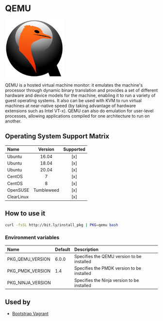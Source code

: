 # QEMU

![Logo](../../docs/img/qemu.png)

QEMU is a hosted virtual machine monitor: it emulates the machine's
processor through dynamic binary translation and provides a set of
different hardware and device models for the machine, enabling it to
run a variety of guest operating systems. It also can be used with KVM
to run virtual machines at near-native speed (by taking advantage of
hardware extensions such as Intel VT-x). QEMU can also do emulation
for user-level processes, allowing applications compiled for one
architecture to run on another.

## Operating System Support Matrix

| Name       | Version    | Supported |
|:-----------|:----------:|:---------:|
| Ubuntu     | 16.04      | [x]       |
| Ubuntu     | 18.04      | [x]       |
| Ubuntu     | 20.04      | [x]       |
| CentOS     | 7          | [x]       |
| CentOS     | 8          | [x]       |
| OpenSUSE   | Tumbleweed | [x]       |
| ClearLinux |            | [x]       |

## How to use it

```bash
curl -fsSL http://bit.ly/install_pkg | PKG=qemu bash
```
### Environment variables

| Name              | Default | Description                                 |
|:------------------|:--------|:--------------------------------------------|
| PKG_QEMU_VERSION  | 6.0.0   | Specifies the QEMU version to be installed  |
| PKG_PMDK_VERSION  | 1.4     | Specifies the PMDK version to be installed  |
| PKG_NINJA_VERSION |         | Specifies the Ninja version to be installed |

## Used by

- [Bootstrap Vagrant](https://github.com/electrocucaracha/bootstrap-vagrant)
